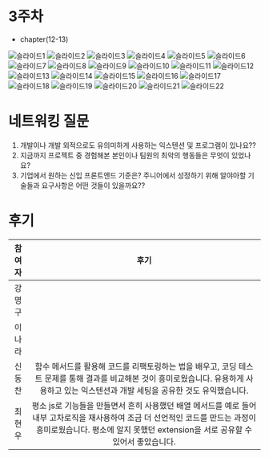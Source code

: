 # 3주차

- chapter(12-13)

![슬라이드1](https://github.com/chhw130/Fn-Programming-Study/assets/116826162/9b36b5c5-f5b4-450f-b593-80ecb297b677)
![슬라이드2](https://github.com/chhw130/Fn-Programming-Study/assets/116826162/1c68fa09-7526-4273-962b-4e3fa71f95f1)
![슬라이드3](https://github.com/chhw130/Fn-Programming-Study/assets/116826162/cd86531b-47ee-41e5-815a-ab765aa3ecaa)
![슬라이드4](https://github.com/chhw130/Fn-Programming-Study/assets/116826162/45101519-37f3-4bb8-b378-f9f7c1d4ab0a)
![슬라이드5](https://github.com/chhw130/Fn-Programming-Study/assets/116826162/66f4758a-58be-4e94-a9bc-8683f11afa0d)
![슬라이드6](https://github.com/chhw130/Fn-Programming-Study/assets/116826162/3fc110eb-cd07-4295-982c-72914d9cc235)
![슬라이드7](https://github.com/chhw130/Fn-Programming-Study/assets/116826162/079e4d21-9ed9-4cd1-b7ad-c7f8efecbe2c)
![슬라이드8](https://github.com/chhw130/Fn-Programming-Study/assets/116826162/e294138b-47cb-49c3-9555-acadbc598832)
![슬라이드9](https://github.com/chhw130/Fn-Programming-Study/assets/116826162/24e2adcd-e880-4f8a-9880-99bf4e3f0ef7)
![슬라이드10](https://github.com/chhw130/Fn-Programming-Study/assets/116826162/fd4b2087-1acb-4199-b83e-66dfec32b614)
![슬라이드11](https://github.com/chhw130/Fn-Programming-Study/assets/116826162/463f25d4-8e26-459f-bbf7-0f6c909b5c1a)
![슬라이드12](https://github.com/chhw130/Fn-Programming-Study/assets/116826162/43faef75-ee99-4055-8524-9c9d8dc602f4)
![슬라이드13](https://github.com/chhw130/Fn-Programming-Study/assets/116826162/2dc4e862-6d92-4c28-a071-2d9cb4480f59)
![슬라이드14](https://github.com/chhw130/Fn-Programming-Study/assets/116826162/a8eea882-61c5-4775-9ef1-d09fe46124c8)
![슬라이드15](https://github.com/chhw130/Fn-Programming-Study/assets/116826162/c5ba4b86-10a7-4955-a963-a49834c7ef4e)
![슬라이드16](https://github.com/chhw130/Fn-Programming-Study/assets/116826162/5eaf9c78-f738-4064-b95e-3b78b3adac7b)
![슬라이드17](https://github.com/chhw130/Fn-Programming-Study/assets/116826162/74ba5b43-5481-4bc3-8201-06a7b9e8ab22)
![슬라이드18](https://github.com/chhw130/Fn-Programming-Study/assets/116826162/1b133036-7abd-422e-b66d-ae1defa7b612)
![슬라이드19](https://github.com/chhw130/Fn-Programming-Study/assets/116826162/e999b2be-3fcf-407b-909c-d7879db34c9f)
![슬라이드20](https://github.com/chhw130/Fn-Programming-Study/assets/116826162/d2a5c58e-ee06-4532-9f6b-4b0a2424eb97)
![슬라이드21](https://github.com/chhw130/Fn-Programming-Study/assets/116826162/5ff4b5c6-1821-4228-9919-baf1da4ac733)
![슬라이드22](https://github.com/chhw130/Fn-Programming-Study/assets/116826162/24401e9f-36a5-42f7-9317-b1b2e789d572)

# 네트워킹 질문

1. 개발이나 개발 외적으로도 유의미하게 사용하는 익스텐션 및 프로그램이 있나요??
2. 지금까지 프로젝트 중 경험해본 본인이나 팀원의 최악의 행동들은 무엇이 있었나요?
3. 기업에서 원하는 신입 프론트엔드 기준은? 주니어에서 성정하기 위해 알야아할 기술들과 요구사항은 어떤 것들이 있을까요??

# 후기

| 참여자 |                                                                                                        후기                                                                                                         |
| :----: | :-----------------------------------------------------------------------------------------------------------------------------------------------------------------------------------------------------------------: |
| 강명구 |                                                                                                                                                                                                                     |
| 이나라 |                                                                                                                                                                                                                     |
| 신동찬 |             함수 메서드를 활용해 코드를 리팩토링하는 법을 배우고, 코딩 테스트 문제를 통해 결과를 비교해본 것이 흥미로웠습니다. 유용하게 사용하고 있는 익스텐션과 개발 세팅을 공유한 것도 유익했습니다.              |
| 최현우 | 평소 js로 기능들을 만들면서 흔히 사용했던 배열 메서드를 예로 들어 내부 고차로직을 재사용하여 조금 더 선언적인 코드를 만드는 과정이 흥미로웠습니다. 평소에 알지 못했던 extension을 서로 공유할 수 있어서 좋았습니다. |
